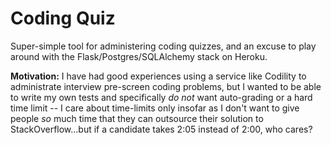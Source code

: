 Coding Quiz
===========

Super-simple tool for administering coding quizzes, and an excuse to
play around with the Flask/Postgres/SQLAlchemy stack on Heroku.

**Motivation:** I have had good experiences using a service like
Codility to administrate interview pre-screen coding problems, but I
wanted to be able to write my own tests and specifically *do not* want
auto-grading or a hard time limit -- I care about time-limits only
insofar as I don't want to give people *so* much time that they can
outsource their solution to StackOverflow...but if a candidate takes
2:05 instead of 2:00, who cares?